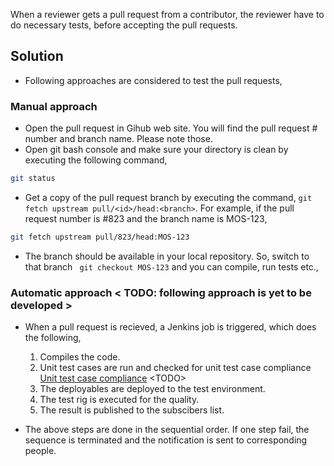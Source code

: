 When a reviewer gets a pull request from a contributor, the reviewer have to do necessary tests, before accepting the pull requests. 

## Solution
 
 - Following approaches are considered to test the pull requests,

### Manual approach
 - Open the pull request in Gihub web site. You will find the pull request \# number and branch name. Please note those. 
 - Open git bash console and make sure your directory is clean by executing the following command, 
 ```sh
 git status
 ``` 
 - Get a copy of the pull request branch by executing the command, ``` git fetch upstream pull/<id>/head:<branch> ```. For example, if the pull request number is \#823 and the branch name is MOS-123,
 ```sh
 git fetch upstream pull/823/head:MOS-123
 ```
 
 - The branch should be available in your local repository. So, switch to that branch ``` git checkout MOS-123``` and you can compile, run tests etc.,
 
### Automatic approach &lt; TODO: following approach is yet to be developed &gt;
 - When a pull request is recieved, a Jenkins job is triggered, which does the following, 
	1. Compiles the code. 
	2. Unit test cases are run and checked for unit test case compliance [Unit test case compliance](unit-test-case-compliance.md) &lt;TODO&gt;
	3. The deployables are deployed to the test environment. 
	4. The test rig is executed for the quality. 
	5. The result is published to the subscibers list. 
	
 - The above steps are done in the sequential order. If one step fail, the sequence is terminated and the notification is sent to corresponding people. 